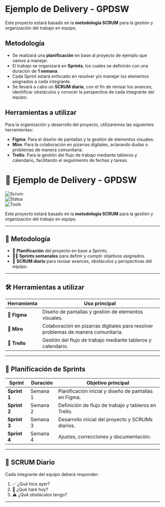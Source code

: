 # Ejemplo de Delivery - GPDSW

Este proyecto estará basado en la **metodología SCRUM** para la gestión y organización del trabajo en equipo.

## Metodología

- Se realizará una **planificación** en base al proyecto de ejemplo que vamos a manejar.  
- El trabajo se organizará en **Sprints**, los cuales se definirán con una duración de **1 semana**.  
- Cada Sprint estará enfocado en resolver y/o manejar los elementos asignados a cada integrante.  
- Se llevará a cabo un **SCRUM diario**, con el fin de revisar los avances, identificar obstáculos y conocer la perspectiva de cada integrante del equipo.  

## Herramientas a utilizar

Para la organización y desarrollo del proyecto, utilizaremos las siguientes herramientas:

- **Figma**: Para el diseño de pantallas y la gestión de elementos visuales.  
- **Miro**: Para la colaboración en pizarras digitales, aclarando dudas o problemas de manera comunitaria.  
- **Trello**: Para la gestión del flujo de trabajo mediante tableros y calendario, facilitando el seguimiento de fechas y tareas.  


# 🚀 Ejemplo de Delivery - GPDSW  

![Scrum](https://img.shields.io/badge/Metodología-SCRUM-blue)  
![Status](https://img.shields.io/badge/Estado-En%20Desarrollo-brightgreen)  
![Tools](https://img.shields.io/badge/Herramientas-Figma%20%7C%20Miro%20%7C%20Trello-orange)  

Este proyecto estará basado en la **metodología SCRUM** para la gestión y organización del trabajo en equipo.  

---

## 📌 Metodología  

- 📅 **Planificación** del proyecto en base a Sprints.  
- 🏃‍♂️ **Sprints semanales** para definir y cumplir objetivos asignados.  
- 🔄 **SCRUM diario** para revisar avances, obstáculos y perspectivas del equipo.  

---

## 🛠️ Herramientas a utilizar  

| Herramienta | Uso principal |
|-------------|---------------|
| 🎨 **Figma** | Diseño de pantallas y gestión de elementos visuales. |
| 📝 **Miro** | Colaboración en pizarras digitales para resolver problemas de manera comunitaria. |
| 📆 **Trello** | Gestión del flujo de trabajo mediante tableros y calendario. |

---

## 📅 Planificación de Sprints  

| Sprint | Duración | Objetivo principal |
|--------|----------|--------------------|
| **Sprint 1** | Semana 1 | Planificación inicial y diseño de pantallas en Figma. |
| **Sprint 2** | Semana 2 | Definición de flujo de trabajo y tableros en Trello. |
| **Sprint 3** | Semana 3 | Desarrollo inicial del proyecto y SCRUMs diarios. |
| **Sprint 4** | Semana 4 | Ajustes, correcciones y documentación. |

---

## 👥 SCRUM Diario  

Cada integrante del equipo deberá responder:  
1. ✅ ¿Qué hice ayer?  
2. 🔄 ¿Qué haré hoy?  
3. ⚠️ ¿Qué obstáculos tengo?  

---
